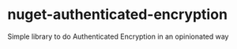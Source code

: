 # nuget-authenticated-encryption
Simple library to do Authenticated Encryption in an opinionated way
